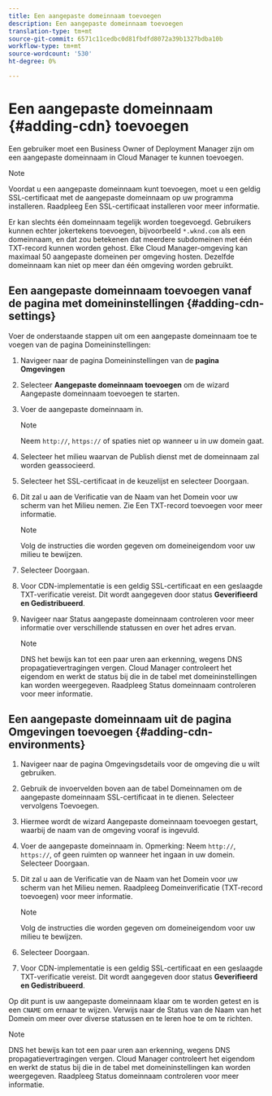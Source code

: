 ```yaml
---
title: Een aangepaste domeinnaam toevoegen
description: Een aangepaste domeinnaam toevoegen
translation-type: tm+mt
source-git-commit: 6571c11cedbc0d81fbdfd8072a39b1327bdba10b
workflow-type: tm+mt
source-wordcount: '530'
ht-degree: 0%

---
```



# Een aangepaste domeinnaam {#adding-cdn} toevoegen

Een gebruiker moet een Business Owner of Deployment Manager zijn om een aangepaste domeinnaam in Cloud Manager te kunnen toevoegen.

>[!NOTE]
>Voordat u een aangepaste domeinnaam kunt toevoegen, moet u een geldig SSL-certificaat met de aangepaste domeinnaam op uw programma installeren. Raadpleeg Een SSL-certificaat installeren voor meer informatie.

Er kan slechts één domeinnaam tegelijk worden toegevoegd. Gebruikers kunnen echter jokertekens toevoegen, bijvoorbeeld `*.wknd.com` als een domeinnaam, en dat zou betekenen dat meerdere subdomeinen met één TXT-record kunnen worden gehost.
Elke Cloud Manager-omgeving kan maximaal 50 aangepaste domeinen per omgeving hosten.
Dezelfde domeinnaam kan niet op meer dan één omgeving worden gebruikt.

## Een aangepaste domeinnaam toevoegen vanaf de pagina met domeininstellingen {#adding-cdn-settings}

Voer de onderstaande stappen uit om een aangepaste domeinnaam toe te voegen van de pagina Domeininstellingen:

1. Navigeer naar de pagina Domeininstellingen van de **pagina Omgevingen**

1. Selecteer **Aangepaste domeinnaam toevoegen** om de wizard Aangepaste domeinnaam toevoegen te starten.

1. Voer de aangepaste domeinnaam in.

   >[!NOTE]
   >Neem `http://`, `https://` of spaties niet op wanneer u in uw domein gaat.

1. Selecteer het milieu waarvan de Publish dienst met de domeinnaam zal worden geassocieerd.

1. Selecteer het SSL-certificaat in de keuzelijst en selecteer Doorgaan.

1. Dit zal u aan de Verificatie van de Naam van het Domein voor uw scherm van het Milieu nemen. Zie Een TXT-record toevoegen voor meer informatie.

   >[!NOTE]
   >Volg de instructies die worden gegeven om domeineigendom voor uw milieu te bewijzen.

1. Selecteer Doorgaan.
1. Voor CDN-implementatie is een geldig SSL-certificaat en een geslaagde TXT-verificatie vereist. Dit wordt aangegeven door status **Geverifieerd en Gedistribueerd**.
1. Navigeer naar Status aangepaste domeinnaam controleren voor meer informatie over verschillende statussen en over het adres ervan.

   >[!NOTE]
   >DNS het bewijs kan tot een paar uren aan erkenning, wegens DNS propagatievertragingen vergen. Cloud Manager controleert het eigendom en werkt de status bij die in de tabel met domeininstellingen kan worden weergegeven. Raadpleeg Status domeinnaam controleren voor meer informatie.

## Een aangepaste domeinnaam uit de pagina Omgevingen toevoegen {#adding-cdn-environments}

1. Navigeer naar de pagina Omgevingsdetails voor de omgeving die u wilt gebruiken.
1. Gebruik de invoervelden boven aan de tabel Domeinnamen om de aangepaste domeinnaam SSL-certificaat in te dienen. Selecteer vervolgens Toevoegen.
1. Hiermee wordt de wizard Aangepaste domeinnaam toevoegen gestart, waarbij de naam van de omgeving vooraf is ingevuld.
1. Voer de aangepaste domeinnaam in. Opmerking: Neem `http://`, `https://`, of geen ruimten op wanneer het ingaan in uw domein. Selecteer Doorgaan.
1. Dit zal u aan de Verificatie van de Naam van het Domein voor uw scherm van het Milieu nemen. Raadpleeg Domeinverificatie (TXT-record toevoegen) voor meer informatie.

   >[!NOTE]
   >Volg de instructies die worden gegeven om domeineigendom voor uw milieu te bewijzen.

1. Selecteer Doorgaan.
1. Voor CDN-implementatie is een geldig SSL-certificaat en een geslaagde TXT-verificatie vereist. Dit wordt aangegeven door status **Geverifieerd en Gedistribueerd**.

Op dit punt is uw aangepaste domeinnaam klaar om te worden getest en is een `CNAME` om ernaar te wijzen. Verwijs naar de Status van de Naam van het Domein om meer over diverse statussen en te leren hoe te om te richten.

>[!NOTE]
>DNS het bewijs kan tot een paar uren aan erkenning, wegens DNS propagatievertragingen vergen. Cloud Manager controleert het eigendom en werkt de status bij die in de tabel met domeininstellingen kan worden weergegeven. Raadpleeg Status domeinnaam controleren voor meer informatie.
